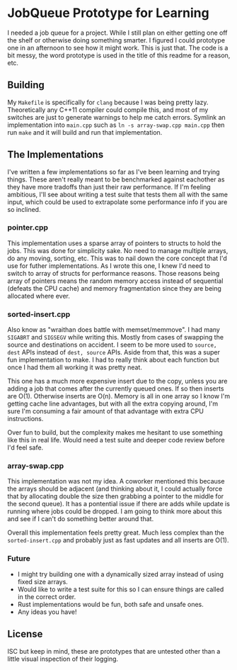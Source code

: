 # JobQueue Prototype for Learning

I needed a job queue for a project. While I still plan on either getting one off
the shelf or otherwise doing something smarter. I figured I could prototype one
in an afternoon to see how it might work. This is just that. The code is a bit
messy, the word prototype is used in the title of this readme for a reason, etc.

## Building

My `Makefile` is specifically for `clang` because I was being pretty lazy.
Theoretically any C++11 compiler could compile this, and most of my switches are
just to generate warnings to help me catch errors. Symlink an implementation
into `main.cpp` such as `ln -s array-swap.cpp main.cpp` then run `make` and it
will build and run that implementation.

## The Implementations

I've written a few implementations so far as I've been learning and trying
things. These aren't really meant to be benchmarked against eachother as they
have more tradoffs than just their raw performance. If I'm feeling ambitious,
I'll see about writing a test suite that tests them all with the same input,
which could be used to extrapolate some performance info if you are so inclined.

### pointer.cpp

This implementation uses a sparse array of pointers to structs to hold the jobs.
This was done for simplicity sake. No need to manage multiple arrays, do any
moving, sorting, etc. This was to nail down the core concept that I'd use for
futher implementations. As I wrote this one, I knew I'd need to switch to array
of structs for performance reasons. Those reasons being array of pointers means
the random memory access instead of sequential (defeats the CPU cache) and
memory fragmentation since they are being allocated where ever.

### sorted-insert.cpp

Also know as "wraithan does battle with memset/memmove". I had many `SIGABRT`
and `SIGSEGV` while writing this. Mostly from cases of swapping the source and
destinations on accident. I seem to be more used to `source, dest` APIs instead
of `dest, source` APIs. Aside from that, this was a super fun implementation to
make. I had to really think about each function but once I had them all working
it was pretty neat.

This one has a much more expensive insert due to the copy, unless you are adding
a job that comes after the currently queued ones. If so then inserts are O(1).
Otherwise inserts are O(n). Memory is all in one array so I know I'm getting
cache line advantages, but with all the extra copying around, I'm sure I'm
consuming a fair amount of that advantage with extra CPU instructions.

Over fun to build, but the complexity makes me hesitant to use something like
this in real life. Would need a test suite and deeper code review before I'd
feel safe.

### array-swap.cpp

This implementation was not my idea. A coworker mentioned this because the
arrays should be adjacent (and thinking about it, I could actually force that by
allocating double the size then grabbing a pointer to the middle for the second
queue). It has a pontential issue if there are adds while update is running
where jobs could be dropped. I am going to think more about this and see if I
can't do something better around that.

Overall this implementation feels pretty great. Much less complex than the
`sorted-insert.cpp` and probably just as fast updates and all inserts are O(1).

### Future

* I might try building one with a dynamically sized array instead of using fixed
  size arrays.
* Would like to write a test suite for this so I can ensure things are called in
  the correct order.
* Rust implementations would be fun, both safe and unsafe ones.
* Any ideas you have!

## License

ISC but keep in mind, these are prototypes that are untested other than a little
visual inspection of their logging.
